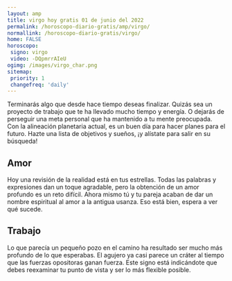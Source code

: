 ```yaml
---
layout: amp
title: virgo hoy gratis 01 de junio del 2022 
permalink: /horoscopo-diario-gratis/amp/virgo/
normallink: /horoscopo-diario-gratis/virgo/
home: FALSE
horoscopo:
 signo: virgo
 video: -DQpmrrAIeU
ogimg: /images/virgo_char.png
sitemap:
 priority: 1
 changefreq: 'daily'
---
```



Terminarás algo que desde hace tiempo deseas finalizar. Quizás sea un proyecto de trabajo que te ha llevado mucho tiempo y energía. O dejarás de perseguir una meta personal que ha mantenido a tu mente preocupada. Con la alineación planetaria actual, es un buen día para hacer planes para el futuro. Hazte una lista de objetivos y sueños, ¡y alístate para salir en su búsqueda!

## Amor

Hoy una revisión de la realidad está en tus estrellas. Todas las palabras y expresiones dan un toque agradable, pero la obtención de un amor profundo es un reto difícil. Ahora mismo tú y tu pareja acaban de dar un nombre espiritual al amor a la antigua usanza. Eso está bien, espera a ver qué sucede.

## Trabajo

Lo que parecía un pequeño pozo en el camino ha resultado ser mucho más profundo de lo que esperabas. El agujero ya casi parece un cráter al tiempo que las fuerzas opositoras ganan fuerza. Este signo está indicándote que debes reexaminar tu punto de vista y ser lo más flexible posible.